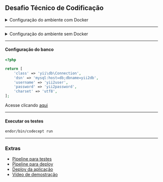 ## Desafio Técnico de Codificação

<details>
<summary>Configuração do ambiente com Docker </summary>

> `OBS:` É obrigatório ter o docker instalado, caso não tenha, clique [aqui](https://www.docker.com/get-started/)

> No ambiente com o docker, já vem configurado o serviço do MySQL e PhpMyAdmin, você pode conferir clicando [aqui](./docker-compose.yml)


1º Passo: Clonar o repositório
```cmd
git clone git@github.com:dhiegopereira/todo-list-Yii2.git
```
2º Passo: Acessar a pasta do projeto
```cmd
cd todo-list-Yii2
```
3º Passo: Executar com o docker composer
```cmd
docker composer up -d 
```
4º Passo: Acessar a aplicação

> http://localhost:8080 

5º Passo: Acessar o PhpMyAdmin

> http://localhost:8081 

</details>

---

<details>
<summary>Configuração do ambiente sem Docker</summary>

> `OBS:` Para esse ambiente, deve instalar o MySQL, pois é o banco que será utilizando na aplicação

1º Passo: Clonar o repositório
```cmd
git clone git@github.com:dhiegopereira/todo-list-Yii2.git
```
2º Passo: Instalação das depedências do projeto
```cmd
composer install
```
3º Passo: Executar as migrações do banco
```cmd
php yii migrate
```
4º Passo: Iniciar a aplicação
```cmd
php yii serve
```
5º Passo: Acessar sua aplicação

> http://localhost:8080 
</details>

---

#### Configuração do banco
```php
<?php

return [
    'class' => 'yii\db\Connection',
    'dsn' => 'mysql:host=db;dbname=yii2db',
    'username' => 'yii2user',
    'password' => 'yii2password',
    'charset' => 'utf8',
];
```
Acesse clicando [aqui](./app/config/db.php)

---

#### Executar os testes

```cmd
endor/bin/codecept run
```

---
### Extras
- [Pipeline para testes](.github/workflows/test.yml)
- [Pipeline para deploy](.github/workflows/deploy.yml)
- [Deploy da aplicação](http://172.191.49.248:8080/)
- [Vídeo de demostração](https://drive.google.com/file/d/1g7lGHCVs4i6vBNRzgvduKJHdSyG98Ev3/view?usp=sharing)
